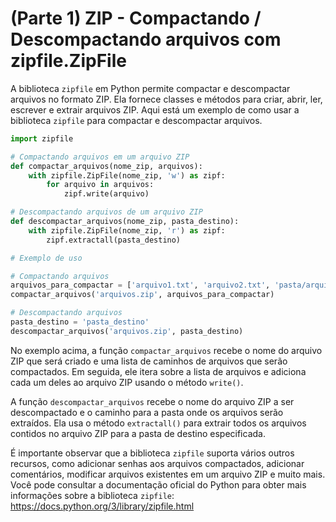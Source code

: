 # (Parte 1) ZIP - Compactando / Descompactando arquivos com zipfile.ZipFile

A biblioteca `zipfile` em Python permite compactar e descompactar arquivos no formato ZIP. Ela fornece classes e métodos para criar, abrir, ler, escrever e extrair arquivos ZIP. Aqui está um exemplo de como usar a biblioteca `zipfile` para compactar e descompactar arquivos.

```python
import zipfile

# Compactando arquivos em um arquivo ZIP
def compactar_arquivos(nome_zip, arquivos):
    with zipfile.ZipFile(nome_zip, 'w') as zipf:
        for arquivo in arquivos:
            zipf.write(arquivo)

# Descompactando arquivos de um arquivo ZIP
def descompactar_arquivos(nome_zip, pasta_destino):
    with zipfile.ZipFile(nome_zip, 'r') as zipf:
        zipf.extractall(pasta_destino)

# Exemplo de uso

# Compactando arquivos
arquivos_para_compactar = ['arquivo1.txt', 'arquivo2.txt', 'pasta/arquivo3.txt']
compactar_arquivos('arquivos.zip', arquivos_para_compactar)

# Descompactando arquivos
pasta_destino = 'pasta_destino'
descompactar_arquivos('arquivos.zip', pasta_destino)
```

No exemplo acima, a função `compactar_arquivos` recebe o nome do arquivo ZIP que será criado e uma lista de caminhos de arquivos que serão compactados. Em seguida, ele itera sobre a lista de arquivos e adiciona cada um deles ao arquivo ZIP usando o método `write()`.

A função `descompactar_arquivos` recebe o nome do arquivo ZIP a ser descompactado e o caminho para a pasta onde os arquivos serão extraídos. Ela usa o método `extractall()` para extrair todos os arquivos contidos no arquivo ZIP para a pasta de destino especificada.

É importante observar que a biblioteca `zipfile` suporta vários outros recursos, como adicionar senhas aos arquivos compactados, adicionar comentários, modificar arquivos existentes em um arquivo ZIP e muito mais. Você pode consultar a documentação oficial do Python para obter mais informações sobre a biblioteca `zipfile`: https://docs.python.org/3/library/zipfile.html
